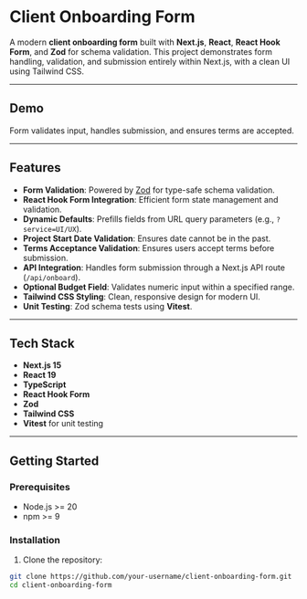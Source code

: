 # Client Onboarding Form

A modern **client onboarding form** built with **Next.js**, **React**, **React Hook Form**, and **Zod** for schema validation. This project demonstrates form handling, validation, and submission entirely within Next.js, with a clean UI using Tailwind CSS.

---

## Demo

<!-- You can replace these with actual screenshots or GIFs -->

Form validates input, handles submission, and ensures terms are accepted.

---

## Features

- **Form Validation**: Powered by [Zod](https://github.com/colinhacks/zod) for type-safe schema validation.
- **React Hook Form Integration**: Efficient form state management and validation.
- **Dynamic Defaults**: Prefills fields from URL query parameters (e.g., `?service=UI/UX`).
- **Project Start Date Validation**: Ensures date cannot be in the past.
- **Terms Acceptance Validation**: Ensures users accept terms before submission.
- **API Integration**: Handles form submission through a Next.js API route (`/api/onboard`).
- **Optional Budget Field**: Validates numeric input within a specified range.
- **Tailwind CSS Styling**: Clean, responsive design for modern UI.
- **Unit Testing**: Zod schema tests using **Vitest**.

---

## Tech Stack

- **Next.js 15**
- **React 19**
- **TypeScript**
- **React Hook Form**
- **Zod**
- **Tailwind CSS**
- **Vitest** for unit testing

---

## Getting Started

### Prerequisites

- Node.js >= 20
- npm >= 9

### Installation

1. Clone the repository:

```bash
git clone https://github.com/your-username/client-onboarding-form.git
cd client-onboarding-form
